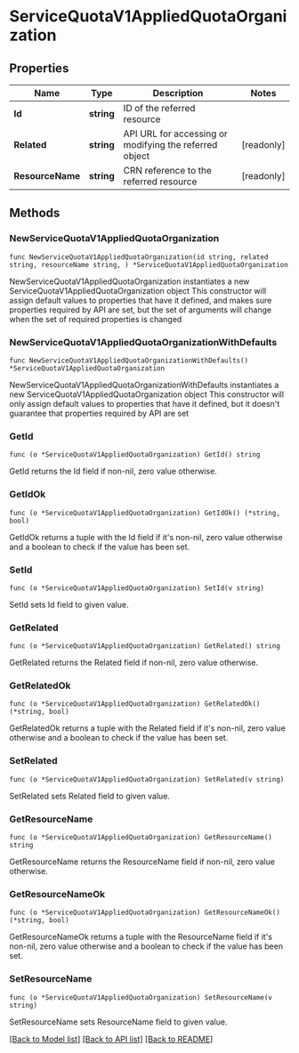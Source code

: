 # ServiceQuotaV1AppliedQuotaOrganization

## Properties

Name | Type | Description | Notes
------------ | ------------- | ------------- | -------------
**Id** | **string** | ID of the referred resource | 
**Related** | **string** | API URL for accessing or modifying the referred object | [readonly] 
**ResourceName** | **string** | CRN reference to the referred resource | [readonly] 

## Methods

### NewServiceQuotaV1AppliedQuotaOrganization

`func NewServiceQuotaV1AppliedQuotaOrganization(id string, related string, resourceName string, ) *ServiceQuotaV1AppliedQuotaOrganization`

NewServiceQuotaV1AppliedQuotaOrganization instantiates a new ServiceQuotaV1AppliedQuotaOrganization object
This constructor will assign default values to properties that have it defined,
and makes sure properties required by API are set, but the set of arguments
will change when the set of required properties is changed

### NewServiceQuotaV1AppliedQuotaOrganizationWithDefaults

`func NewServiceQuotaV1AppliedQuotaOrganizationWithDefaults() *ServiceQuotaV1AppliedQuotaOrganization`

NewServiceQuotaV1AppliedQuotaOrganizationWithDefaults instantiates a new ServiceQuotaV1AppliedQuotaOrganization object
This constructor will only assign default values to properties that have it defined,
but it doesn't guarantee that properties required by API are set

### GetId

`func (o *ServiceQuotaV1AppliedQuotaOrganization) GetId() string`

GetId returns the Id field if non-nil, zero value otherwise.

### GetIdOk

`func (o *ServiceQuotaV1AppliedQuotaOrganization) GetIdOk() (*string, bool)`

GetIdOk returns a tuple with the Id field if it's non-nil, zero value otherwise
and a boolean to check if the value has been set.

### SetId

`func (o *ServiceQuotaV1AppliedQuotaOrganization) SetId(v string)`

SetId sets Id field to given value.


### GetRelated

`func (o *ServiceQuotaV1AppliedQuotaOrganization) GetRelated() string`

GetRelated returns the Related field if non-nil, zero value otherwise.

### GetRelatedOk

`func (o *ServiceQuotaV1AppliedQuotaOrganization) GetRelatedOk() (*string, bool)`

GetRelatedOk returns a tuple with the Related field if it's non-nil, zero value otherwise
and a boolean to check if the value has been set.

### SetRelated

`func (o *ServiceQuotaV1AppliedQuotaOrganization) SetRelated(v string)`

SetRelated sets Related field to given value.


### GetResourceName

`func (o *ServiceQuotaV1AppliedQuotaOrganization) GetResourceName() string`

GetResourceName returns the ResourceName field if non-nil, zero value otherwise.

### GetResourceNameOk

`func (o *ServiceQuotaV1AppliedQuotaOrganization) GetResourceNameOk() (*string, bool)`

GetResourceNameOk returns a tuple with the ResourceName field if it's non-nil, zero value otherwise
and a boolean to check if the value has been set.

### SetResourceName

`func (o *ServiceQuotaV1AppliedQuotaOrganization) SetResourceName(v string)`

SetResourceName sets ResourceName field to given value.



[[Back to Model list]](../README.md#documentation-for-models) [[Back to API list]](../README.md#documentation-for-api-endpoints) [[Back to README]](../README.md)


